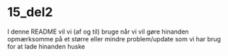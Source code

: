 # 15_del2

I denne README vil vi (af og til) bruge når vi vil gøre hinanden opmærksomme på et større eller mindre problem/update som vi har brug for at lade hinanden huske
